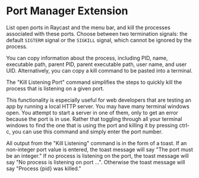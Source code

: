 # Port Manager Extension

List open ports in Raycast and the menu bar, and kill the processes associated with these ports. Choose between two termination signals: the default `SIGTERM` signal or the `SIGKILL` signal, which cannot be ignored by the process.

You can copy information about the process, including PID, name, executable path, parent PID, parent executable path, user name, and user UID. Alternatively, you can copy a kill command to be pasted into a terminal.

The "Kill Listening Port" command simplifies the steps
to quickly kill the process that is listening on a given port.

This functionality is especially useful for web developers
that are testing an app by running a local HTTP server.
You may have many terminal windows open.
You attempt to start a server in one of them,
only to get an error because the port is in use.
Rather that toggling through all your terminal windows to
find the one that is using the port and killing it by pressing ctrl-c,
you can use this command and simply enter the port number.

All output from the "Kill Listening" command is in the form of a toast.
If an non-integer port value is entered,
the toast message will say "The port must be an integer."
If no process is listening on the port,
the toast message will say "No process is listening on port ...".
Otherwise the toast message will say "Process {pid} was killed."
